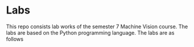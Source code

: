 # Labs
This repo consists lab works of the semester 7 Machine Vision course. The labs are based on the Python programming language. The labs are as follows